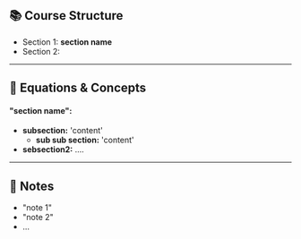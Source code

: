 ## 📚 Course Structure
- Section 1: **section name** 
- Section 2: 

---
## 📐 Equations & Concepts
#### "section name":
- **subsection:**
	'content'
	- **sub sub section:**
		'content'
- **sebsection2:**
....

---
## 📝 Notes
- "note 1"
- "note 2"
- ...